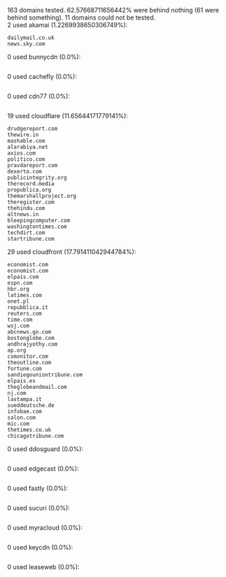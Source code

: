 163 domains tested. 62.57668711656442% were behind nothing (61 were behind something). 11 domains could not be tested.<br>
2 used akamai (1.2269938650306749%):
```
dailymail.co.uk
news.sky.com
```

0 used bunnycdn (0.0%):
```

```

0 used cachefly (0.0%):
```

```

0 used cdn77 (0.0%):
```

```

19 used cloudflare (11.65644171779141%):
```
drudgereport.com
thewire.in
mashable.com
alarabiya.net
axios.com
politico.com
pravdareport.com
dexerto.com
publicintegrity.org
therecord.media
propublica.org
themarshallproject.org
theregister.com
thehindu.com
altnews.in
bleepingcomputer.com
washingtontimes.com
techdirt.com
startribune.com
```

29 used cloudfront (17.791411042944784%):
```
economist.com
economist.com
elpais.com
espn.com
hbr.org
latimes.com
onet.pl
repubblica.it
reuters.com
time.com
wsj.com
abcnews.go.com
bostonglobe.com
andhrajyothy.com
ap.org
csmonitor.com
theoutline.com
fortune.com
sandiegouniontribune.com
elpais.es
theglobeandmail.com
nj.com
lastampa.it
sueddeutsche.de
infobae.com
salon.com
mic.com
thetimes.co.uk
chicagotribune.com
```

0 used ddosguard (0.0%):
```

```

0 used edgecast (0.0%):
```

```

0 used fastly (0.0%):
```

```

0 used sucuri (0.0%):
```

```

0 used myracloud (0.0%):
```

```

0 used keycdn (0.0%):
```

```

0 used leaseweb (0.0%):
```

```
